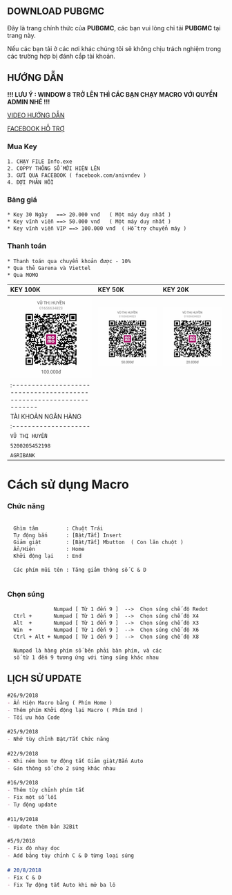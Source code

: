 ## DOWNLOAD PUBGMC

Đây là trang chính thức của **PUBGMC**, các bạn vui lòng chỉ tải **PUBGMC** tại trang này.

Nếu các bạn tải ở các nơi khác chúng tôi sẽ không chịu trách nghiệm trong các trường hợp bị đánh cắp tài khoản.

## HƯỚNG DẪN

**!!! LƯU Ý : WINDOW 8 TRỞ LÊN THÌ CÁC BẠN CHẠY MACRO VỚI QUYỀN ADMIN NHÉ !!!**

[VIDEO HƯỚNG DẪN](https://www.youtube.com/watch?v=YaASdROkmgk)

[FACEBOOK HỖ TRỢ](https://www.facebook.com/anivndev/)

### Mua Key

   ```muakey
   1. CHẠY FILE Info.exe
   2. COPPY THÔNG SỐ MỚI HIỆN LÊN
   3. GỬI QUA FACEBOOK ( facebook.com/anivndev )
   4. ĐỢI PHẢN HỒI
   ```

### Bảng giá

   ```banggia
   * Key 30 Ngày   ==> 20.000 vnđ   ( Một máy duy nhất )
   * Key vĩnh viễn ==> 50.000 vnđ   ( Một máy duy nhất )
   * Key vĩnh viễn VIP ==> 100.000 vnđ  ( Hỗ trợ chuyển máy )
   ```
   
### Thanh toán

  ```thanhtoan
  * Thanh toán qua chuyển khoản được - 10%
  * Qua thẻ Garena và Viettel
  * Qua MOMO
  ```
  
| KEY 100K              | KEY 50K              | KEY 20K             |
|:----------------------|:---------------------|:--------------------|
|![momo](./img/100.jpg) |![momo](./img/50.jpg) |![momo](./img/20.jpg)|
|:-------------------------------------------------------------------|
| TÀI KHOẢN NGÂN HÀNG |
|:--------------------|
| `VŨ THỊ HUYỀN`      |
| `5200205452198`     |
| `AGRIBANK`          |

 
# Cách sử dụng Macro

### Chức năng
 
  ```chucnang
    
    Ghìm tâm         : Chuột Trái
    Tự động bắn      : [Bật/Tắt] Insert
    Giảm giật        : [Bật/Tắt] Mbutton  ( Con lăn chuột )
    Ẩn/Hiện          : Home
    Khởi động lại    : End
  
    Các phím mũi tên : Tăng giảm thông số C & D
    
  ```
### Chọn súng
 
  ```chonsung
                 Numpad [ Từ 1 đến 9 ]  -->  Chọn súng chế độ Redot
    Ctrl +       Numpad [ Từ 1 đến 9 ]  -->  Chọn súng chế độ X4
    Alt  +       Numpad [ Từ 1 đến 9 ]  -->  Chọn súng chế độ X3
    Win  +       Numpad [ Từ 1 đến 9 ]  -->  Chọn súng chế độ X6
    Ctrl + Alt + Numpad [ Từ 1 đến 9 ]  -->  Chọn súng chế độ X8

    Numpad là hàng phím số bên phải bàn phím, và các 
    số từ 1 đến 9 tương ứng với từng súng khác nhau
  ```

## LỊCH SỬ UPDATE

```markdown
#26/9/2018
- Ẩn Hiện Macro bằng ( Phím Home )
- Thêm phím Khởi động lại Macro ( Phím End )
- Tối ưu hóa Code

#25/9/2018
- Nhớ tùy chỉnh Bật/Tắt Chức năng

#22/9/2018
- Khi ném bom tự động tắt Giảm giật/Bắn Auto
- Gán thông số cho 2 súng khác nhau

#16/9/2018
- Thêm tùy chỉnh phím tắt
- Fix một số lỗi
- Tự động update

#11/9/2018
- Update thêm bản 32Bit

#5/9/2018
- Fix độ nhạy dọc
- Add bảng tùy chỉnh C & D từng loại súng

# 20/8/2018
- Fix C & D 
- Fix Tự động tắt Auto khi mở ba lô

```
